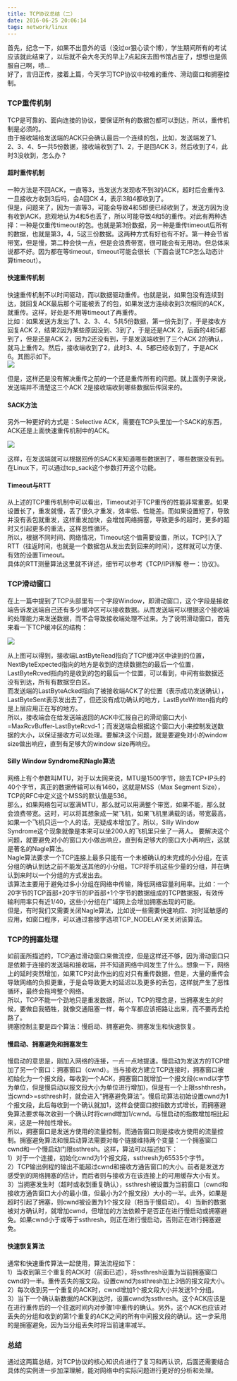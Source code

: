 ```yaml
---
title: TCP协议总结（二）
date: 2016-06-25 20:06:14
tags: network/linux
---
```


首先，纪念一下，如果不出意外的话（没过or狠心读个博），学生期间所有的考试应该就此结束了，以后就不会大冬天的早上7点起床去图书馆占座了，想想也是佩服自己啊，啧...     
好了，言归正传，接着上篇，今天学习TCP协议中较难的重传、滑动窗口和拥塞控制。

<!--more-->

### TCP重传机制
TCP是可靠的、面向连接的协议，要保证所有的数据包都可以到达，所以，重传机制是必须的。     
由于接收端给发送端的ACK只会确认最后一个连续的包，比如，发送端发了1、2、3、4、5一共5份数据，接收端收到了1、2，于是回ACK 3，然后收到了4，此时3没收到，怎么办？

#### 超时重传机制

一种方法是不回ACK，一直等3，当发送方发现收不到3的ACK，超时后会重传3.一旦接收方收到3后吗，会A回CK 4，表示3和4都收到了。       
但是，问题来了，因为一直等3，可能会导致4和5即便已经收到了，发送方因为没有收到ACK，悲观地认为4和5也丢了，所以可能导致4和5的重传。对此有两种选择：一种是仅重传timeout的包。也就是第3份数据，另一种是重传timeout后所有的数据，也就是第3，4，5这三份数据。这两种方式有好也有不好。第一种会节省带宽，但是慢，第二种会快一点，但是会浪费带宽，很可能会有无用功。但总体来说都不好。因为都在等timeout，timeout可能会很长（下面会说TCP怎么动态计算timeout）。
      
#### 快速重传机制
快速重传机制不以时间驱动，而以数据驱动重传。也就是说，如果包没有连续到达，就回复ACK最后那个可能被丢了的包，如果发送方连续收到3次相同的ACK，就重传。这样，好处是不用等timeout了再重传。     
比如：如果发送方发出了1、2、3、4、5共5份数据，第一份先到了，于是接收方回复ACK 2，结果2因为某些原因没到、3到了，于是还是ACK 2，后面的4和5都到了，但是还是ACK 2，因为2还没有到，于是发送端收到了三个ACK 2的确认，就马上重传2。然后，接收端收到了2，此时3、4、5都已经收到了，于是ACK 6。其图示如下。      
![](http://i.imgur.com/56fKXLt.png)

但是，这样还是没有解决重传之前的一个还是重传所有的问题。就上面例子来说，发送端并不清楚这三个ACK 2是接收端收到哪些数据后传回来的。

#### SACK方法
另外一种更好的方式是：Selective ACK，需要在TCP头里加一个SACK的东西，ACK还是上面快速重传机制中的ACK。

![](http://i.imgur.com/2oZwECU.jpg)

这样，在发送端就可以根据回传的SACK来知道哪些数据到了，哪些数据没有到。在Linux下，可以通过tcp_sack这个参数打开这个功能。      

#### Timeout与RTT
从上述的TCP重传机制中可以看出，Timeout对于TCP重传的性能非常重要。如果设置长了，重发就慢，丢了很久才重发，效率低、性能差。而如果设置短了，导致并没有丢包就重发，这样重发加快，会增加网络拥塞，导致更多的超时，更多的超时又引起更多的重法，这样恶性循环。            
所以，根据不同时间、网络情况，Timeout这个值需要设置，所以，TCP引入了RTT（往返时间，也就是一个数据包从发出去到回来的时间），这样就可以方便、有效的设置Timeout。    
具体的RTT测量算法这里就不详述，细节可以参考《TCP/IP详解 卷一：协议》。


### TCP滑动窗口

在上一篇中提到了TCP头部里有一个字段Window，即滑动窗口，这个字段是接收端告诉发送端自己还有多少缓冲区可以接收数据。从而发送端可以根据这个接收端的处理能力来发送数据，而不会导致接收端处理不过来。为了说明滑动窗口，首先来看一下TCP缓冲区的结构：
        
  ![](http://i.imgur.com/8afv8ge.jpg)            

从上图可以得到，接收端LastByteRead指向了TCP缓冲区中读到的位置，NextByteExpected指向的地方是收到的连续数据包的最后一个位置，LastByteRcved指向的是收到的包的最后一个位置，可以看到，中间有些数据还没有到达，所有有数据空白区。      
而发送端的LastByteAcked指向了被接收端ACK了的位置（表示成功发送确认），LastByteSent表示发出去了，但还没有成功确认的地方，LastByteWritten指向的是上层应用正在写的地方。       
所以，接收端会在给发送端返回的ACK中汇报自己的滑动窗口大小=MaxRcvBuffer-LastByteRcvd-1；而发送端会根据这个窗口大小来控制发送数据的大小，以保证接收方可以处理。要解决这个问题，就是要避免对小的window size做出响应，直到有足够大的window size再响应。     



#### Silly Window Syndrome和Nagle算法

网络上有个参数叫MTU，对于以太网来说，MTU是1500字节，除去TCP+IP头的40个字节，真正的数据传输可以有1460，这就是MSS（Max Segment Size），TCP的RFC中定义这个MSS的默认值是536。        
那么，如果网络包可以塞满MTU，那么就可以用满整个带宽，如果不能，那么就会浪费带宽。这时，可以将其想象成一架飞机，如果飞机里满载的话，带宽最高，如果一个飞机只运一个人的话，无疑成本增加了。所以，Silly Window Syndrome这个现象就像是本来可以坐200人的飞机里只坐了一两人。
要解决这个问题，就要避免对小的窗口大小做出响应，直到有足够大的窗口大小再响应，这就是著名的Nagle算法。     
Nagle算法要求一个TCP连接上最多只能有一个未被确认的未完成的小分组，在该分组的确认到达之前不能发送其他的小分组。TCP将手机这些少量的分组，并在确认到来时以一个分组的方式发出去。    
该算法主要用于避免过多小分组在网络中传输，降低网络容量利用率。比如：一个20字节的TCP首部+20字节的IP首部+1个字节的数据组成的TCP数据报，有效传输利用率只有近1/40，这些小分组在广域网上会增加拥塞出现的可能。       
但是，有时我们又需要关闭Nagle算法，比如说一些需要快速响应、对时延敏感的应用，如窗口程序，可以通过套接字选项TCP_NODELAY来关闭该算法。


### TCP的拥塞处理

如前面所描述的，TCP通过滑动窗口来做流控，但是这样还不够，因为滑动窗口只是依赖于连接的发送端和接收端，并不知道网络中间发生了什么。想象一下，网络上的延时突然增加，如果TCP对此作出的应对只有重传数据，但是，大量的重传会导致网络的负担更重，于是会导致更大的延迟以及更多的丢包，这样就产生了恶性循环，最终会拖垮整个网络。     
所以，TCP不能一个劲地只是重发数据，所以，TCP的理念是，当拥塞发生的时候，要做自我牺牲，就像交通阻塞一样，每个车都应该把路让出来，而不要再去抢路了。       
拥塞控制主要是四个算法：慢启动、拥塞避免、拥塞发生和快速恢复。       

#### 慢启动、拥塞避免和拥塞发生
慢启动的意思是，刚加入网络的连接，一点一点地提速。慢启动为发送方的TCP增加了另一个窗口：拥塞窗口（cwnd）。当与接收方建立TCP连接时，拥塞窗口被初始化为一个报文段，每收到一个ACK，拥塞窗口就增加一个报文段(cwnd以字节为单位，但是慢启动以报文段大小为单位进行增加)，但是有一个上限sshthresh，当cwnd>=ssthresh时，就会进入“拥塞避免算法”。慢启动算法初始设置cwnd为1个报文段，此后每收到一个确认就加1，这样会使窗口按指数方式增长，而拥塞避免算法要求每次收到一个确认时将cwnd增加1/cwnd。与慢启动的指数增加相比起来，这是一种加性增长。           
所以，拥塞窗口是发送方使用的流量控制，而通告窗口则是接收方使用的流量控制。拥塞避免算法和慢启动算法需要对每个链接维持两个变量：一个拥塞窗口cwnd和一个慢启动门限ssthresh。这样，算法可以描述如下：      
1）对于一个连接，初始化cwnd为1个报文段，ssthresh为65535个字节。      
2）TCP输出例程的输出不能超过cwnd和接收方通告窗口的大小。前者是发送方感受到的网络拥塞的估计，而后者则与接收方在该连接上的可用缓存大小有关。       
3）当拥塞发生时（超时或收到重复确认），ssthresh被设置为当前窗口（cwnd和接收方通告窗口大小的最小值，但最小为2个报文段）大小的一半。此外，如果是超时引起了拥塞，则cwnd被设置为1个报文段（相当于慢启动）。
4）当新的数据被对方确认时，就增加cwnd，但增加的方法依赖于是否正在进行慢启动或拥塞避免。如果cwnd小于或等于ssthresh，则正在进行慢启动，否则正在进行拥塞避免。       
       
#### 快速恢复算法        
通常和快速重传算法一起使用，算法流程如下：        
1）当收到第三个重复的ACK时（前面已述），将ssthresh设置为当前拥塞窗口cwnd的一半。重传丢失的报文段。设置cwnd为ssthresh加上3倍的报文段大小。      
2）每次收到另一个重复的ACK时，cwnd增加1个报文段大小并发送1个分组。      
3）当下一个确认新数据的ACK到达时，设置cwnd为ssthresh。这个ACK应该是在进行重传后的一个往返时间内对步骤1中重传的确认。另外，这个ACK也应该对丢失的分组和收到的第1个重复的ACK之间的所有中间报文段的确认。这一步采用的是拥塞避免，因为当分组丢失时将当前速率减半。

### 总结

通过这两篇总结，对TCP协议的核心知识点进行了复习和再认识，后面还需要结合具体的实例进一步加深理解，能对网络中的实际问题进行更好的分析和处理。
